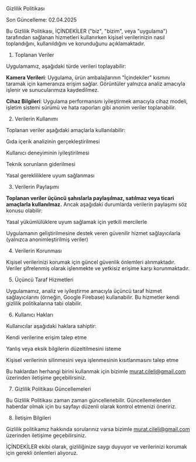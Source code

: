 Gizlilik Politikası

Son Güncelleme: 02.04.2025

Bu Gizlilik Politikası, İÇİNDEKİLER ("biz", "bizim", veya "uygulama") tarafından sağlanan hizmetleri kullanırken kişisel verilerinizin nasıl toplandığını, kullanıldığını ve korunduğunu açıklamaktadır.

1. Toplanan Veriler

Uygulamamız, aşağıdaki türde verileri toplayabilir:

**Kamera Verileri**: Uygulama, ürün ambalajlarının "İçindekiler" kısmını taramak için kameranıza erişim sağlar. Görüntüler yalnızca analiz amacıyla işlenir ve sunucularımıza kaydedilmez.

**Cihaz Bilgileri**: Uygulama performansını iyileştirmek amacıyla cihaz modeli, işletim sistemi sürümü ve hata raporları gibi anonim veriler toplanabilir.

2. Verilerin Kullanımı

Toplanan veriler aşağıdaki amaçlarla kullanılabilir:

Gıda içerik analizinin gerçekleştirilmesi

Kullanıcı deneyiminin iyileştirilmesi

Teknik sorunların giderilmesi

Yasal gerekliliklere uyum sağlanması

3. Verilerin Paylaşımı

**Toplanan veriler üçüncü şahıslarla paylaşılmaz, satılmaz veya ticari amaçlarla kullanılmaz.** Ancak aşağıdaki durumlarda verilerin paylaşımı söz konusu olabilir:

Yasal yükümlülüklere uyum sağlamak için yetkili mercilerle

Uygulamanın geliştirilmesine destek veren güvenilir hizmet sağlayıcılarla (yalnızca anonimleştirilmiş veriler)

4. Verilerin Korunması

Kişisel verilerinizi korumak için güncel güvenlik önlemleri alınmaktadır. Veriler şifrelenmiş olarak işlenmekte ve yetkisiz erişime karşı korunmaktadır.

5. Üçüncü Taraf Hizmetleri

Uygulamamız, analiz ve iyileştirme amacıyla üçüncü taraf hizmet sağlayıcılarını (örneğin, Google Firebase) kullanabilir. Bu hizmetler kendi gizlilik politikalarına tabi olabilir.

6. Kullanıcı Hakları

Kullanıcılar aşağıdaki haklara sahiptir:

Kendi verilerine erişim talep etme

Yanlış veya eksik bilgilerin düzeltilmesini isteme

Kişisel verilerinin silinmesini veya işlenmesinin kısıtlanmasını talep etme

Bu haklardan herhangi birini kullanmak için bizimle murat.cileli@gmail.com üzerinden iletişime geçebilirsiniz.

7. Gizlilik Politikası Güncellemeleri

Bu Gizlilik Politikası zaman zaman güncellenebilir. Güncellemelerden haberdar olmak için bu sayfayı düzenli olarak kontrol etmenizi öneririz.

8. İletişim Bilgileri

Gizlilik politikamız hakkında sorularınız varsa bizimle murat.cileli@gmail.com üzerinden iletişime geçebilirsiniz.

İÇİNDEKİLER ekibi olarak, gizliliğinize saygı duyuyor ve verilerinizi korumak için gerekli önlemleri alıyoruz.

